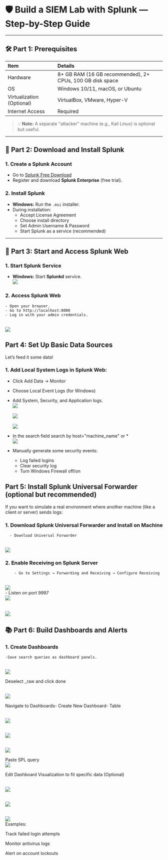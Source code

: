 # 🛡️ Build a SIEM Lab with Splunk — Step-by-Step Guide

---

## 🛠️ Part 1: Prerequisites

| Item | Details |
|:----|:-------|
| Hardware | 8+ GB RAM (16 GB recommended), 2+ CPUs, 100 GB disk space |
| OS | Windows 10/11, macOS, or Ubuntu |
| Virtualization (Optional) | VirtualBox, VMware, Hyper-V |
| Internet Access | Required |

> 💡 **Note:** A separate "attacker" machine (e.g., Kali Linux) is optional but useful.

---

## 🚀 Part 2: Download and Install Splunk

### 1. Create a Splunk Account
- Go to [Splunk Free Download](https://www.splunk.com/en_us/download/splunk-enterprise.html)
- Register and download **Splunk Enterprise** (free trial).

### 2. Install Splunk
- **Windows:** Run the `.msi` installer.
- During installation:
  - Accept License Agreement
  - Choose install directory
  - Set Admin Username & Password
  - Start Splunk as a service (recommended)

---

## 🔧 Part 3: Start and Access Splunk Web

### 1. Start Splunk Service
- **Windows:** Start **Splunkd** service.
<br><img src= "https://i.imgur.com/fy4LfSv.png"><br>
### 2. Access Splunk Web
    - Open your browser.
    - Go to http://localhost:8000
    - Log in with your admin credentials.
  <br><img src= "https://i.imgur.com/Jh16bOq.png"><br>
## Part 4: Set Up Basic Data Sources
Let’s feed it some data!

### 1. Add Local System Logs in Splunk Web:
- Click Add Data → Monitor
- Choose Local Event Logs (for Windows)
- Add System, Security, and Application logs.
<br><img src= "https://i.imgur.com/p6GJOXK.png"><br>
<br><img src= "https://i.imgur.com/Mrp7vm8.png"><br>
<br><img src= "https://i.imgur.com/uDPD4l7.png"><br>

- In the search field search by host="machine_name" or *
<br><img src= "https://i.imgur.com/maAnmOU.png"><br>
- Manually generate some security events:
    - Log failed logins
    - Clear security log
    - Turn Windows Firewall off/on

     
## Part 5: Install Splunk Universal Forwarder (optional but recommended)
If you want to simulate a real environment where another machine (like a client or server) sends logs:

### 1. Download Splunk Universal Forwarder and Install on Machine
      - Download Universal Forwarder
<br><img src= "https://i.imgur.com/CzbXJP5.png"><br>  

### 2. Enable Receiving on Splunk Server
        - Go to Settings → Forwarding and Receiving → Configure Receiving
<br><img src= "https://i.imgur.com/3UywL5h.png"><br>
        - Listen on port 9997
<br><img src= "https://i.imgur.com/6cmENgp.png"><br>   
<br><img src= "https://i.imgur.com/VLzwUod.png"><br> 

## 📚 Part 6: Build Dashboards and Alerts
### 1. Create Dashboards
    -Save search queries as dashboard panels.
<br><img src= "https://i.imgur.com/yRTiMHb.png"><br>

Deselect _raw and click done

<br><img src= "https://i.imgur.com/gRC2cN8.png"><br>

Navigate to Dashboards- Create New Dashboard- Table

<br><img src= "https://i.imgur.com/YJUo166.png"><br>

<br><img src= "https://i.imgur.com/4DhI8gL.png"><br>

<br><img src= "https://i.imgur.com/bpkFNqh.png"><br>

Paste SPL query
<br><img src= "https://i.imgur.com/2Xe7Htm.png"><br>

Edit Dashboard Visualization to fit specific data (Optional)

<br><img src= "https://i.imgur.com/WJPFMPK.png"><br>

<br><img src= "https://i.imgur.com/W9GCxdu.pngg"><br>

<br><img src= "https://i.imgur.com/scErNQo.png"><br>
Examples:

Track failed login attempts

Monitor antivirus logs

Alert on account lockouts

